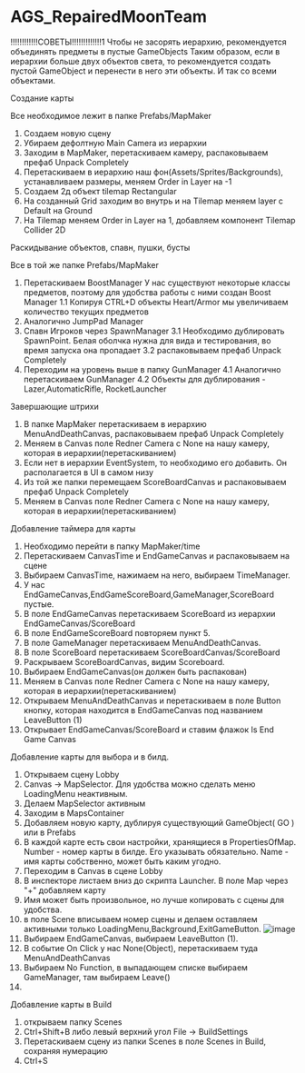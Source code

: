 # AGS_RepairedMoonTeam
!!!!!!!!!!!!СОВЕТЫ!!!!!!!!!!!!!1
Чтобы не засорять иерархию, рекомендуется объединять предметы в пустые GameObjects
Таким образом, если в иерархии больше двух объектов света, то рекомендуется создать
пустой GameObject и перенести в него эти объекты. И так со всеми объектами.


Создание карты

Все необходимое лежит в папке Prefabs/MapMaker
1. Создаем новую сцену
2. Убираем дефолтную Main Camera из иерархии
3. Заходим в MapMaker, перетаскиваем камеру, распаковываем префаб Unpack Completely
4. Перетаскиваем в иерархию наш фон(Assets/Sprites/Backgrounds), устанавливаем размеры, меняем Order in Layer на -1
5. Создаем 2д объект tilemap Rectangular
6. На созданный Grid заходим во внутрь и на Tilemap меняем layer с Default на Ground
7. На Tilemap меняем Order in Layer на 1, добавляем компонент Tilemap Collider 2D


Раскидывание объектов, спавн, пушки, бусты

Все в той же папке Prefabs/MapMaker
1. Перетаскиваем BoostManager 
  У нас существуют некоторые классы предметов, поэтому для удобства работы с ними создан Boost Manager
  1.1 Копируя CTRL+D объекты Heart/Armor мы увеличиваем количество текущих предметов
2. Аналогично JumpPad Manager
3. Спавн Игроков через SpawnManager
  3.1 Необходимо дублировать SpawnPoint. Белая оболчка нужна для вида и тестирования, во время запуска она пропадает
  3.2 распаковываем префаб Unpack Completely
4. Переходим на уровень выше в папку GunManager
  4.1 Аналогично перетаскиваем GunManager
  4.2 Объекты для дублирования - Lazer,AutomaticRifle, RocketLauncher

Завершающие штрихи
1. В папке MapMaker перетаскиваем в иерархию MenuAndDeathCanvas, распаковываем префаб Unpack Completely
2. Меняем в Canvas поле Redner Camera с None на нашу камеру, которая в иерархии(перетаскиванием)
3. Если нет в иерархии EventSystem, то необходимо его добавить. Он располагается в UI в самом низу
5. Из той же папки перемещаем ScoreBoardCanvas и распаковываем префаб Unpack Completely
6. Меняем в Canvas поле Redner Camera с None на нашу камеру, которая в иерархии(перетаскиванием)

Добавление таймера для карты
1. Необходимо перейти в папку MapMaker/time
2. Перетаскиваем CanvasTime и EndGameCanvas  и распаковываем на сцене
3. Выбираем CanvasTime, нажимаем на него, выбираем TimeManager.
4. У нас EndGameCanvas,EndGameScoreBoard,GameManager,ScoreBoard пустые.
5. В поле EndGameCanvas перетаскиваем ScoreBoard из иерархии EndGameCanvas/ScoreBoard
6. В поле EndGameScoreBoard повторяем пункт 5.
7. В поле GameManager перетаскиваем MenuAndDeathCanvas.
8. В поле ScoreBoard перетаскиваем ScoreBoardCanvas/ScoreBoard
9. Раскрываем ScoreBoardCanvas, видим Scoreboard. 
10. Выбираем EndGameCanvas(он должен быть распакован)
11. Меняем в Canvas поле Redner Camera с None на нашу камеру, которая в иерархии(перетаскиванием)
12. Открываем MenuAndDeathCanvas и перетаскиваем в поле Button кнопку, которая находится в EndGameCanvas под названием LeaveButton (1)
13. Открывает EndGameCanvas/ScoreBoard и ставим флажок Is End Game Canvas

Добавление карты для выбора и в билд.

1. Открываем сцену Lobby
2. Canvas -> MapSelector. Для удобства можно сделать меню LoadingMenu неактивным.
3. Делаем MapSelector активным
4. Заходим в MapsContainer
5. Добавляем новую карту, дублируя существующий GameObject( GO ) или в Prefabs
6. В каждой карте есть свои настройки, хранящиеся в PropertiesOfMap. Number - номер карты в билде. Его указывать обязательно. Name - имя карты собственно, может быть каким угодно.
7. Переходим в Canvas в сцене Lobby
8. В инспекторе листаем вниз до скрипта Launcher. В поле Map через "+" добавляем карту
9. Имя может быть произвольное, но лучше копировать с сцены для удобства.
10. в поле Scene вписываем номер сцены и делаем оставляем активными только LoadingMenu,Background,ExitGameButton.
![image](https://user-images.githubusercontent.com/85879960/183249323-c514dc70-1ef8-4a47-8070-bae3cfecb40e.png)
11. Выбираем EndGameCanvas, выбираем LeaveButton (1).
12. В событие On Click у нас None(Object), перетаскиваем туда MenuAndDeathCanvas
13. Выбираем No Function, в выпадающем списке выбираем GameManager, там выбираем Leave()
14. 
Добавление карты в Build

1. открываем папку Scenes
2. Ctrl+Shift+B либо левый верхний угол File -> BuildSettings
3. Перетаскиваем сцену из папки Scenes в поле Scenes in Build, сохраняя нумерацию
4. Ctrl+S
